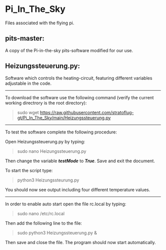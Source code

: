# Pi_In_The_Sky
Files associated with the flying pi.

## pits-master: 
A copy of the Pi-in-the-sky pits-software modified for our use.

## Heizungssteuerung.py:
Software which controls the heating-circuit, featuring different variables adjustable in the code.

------------------------------------------------------------------------------------------------------------------

To download the software use the following command (verify the current working directrory is the root directory):
  > sudo wget https://raw.githubusercontent.com/stratoflug-gt/Pi_In_The_Sky/main/Heizungssteuerung.py

------------------------------------------------------------------------------------------------------------------

To test the software complete the following procedure:

Open Heizungssteuerung.py by typing:
  > sudo nano Heizungssteuerung.py
  
Then change the variable _**testMode**_ to _**True**_. Save and exit the document.

To start the script type:
  > python3 Heizungssteurung.py

You should now see output including four different temperature values.

------------------------------------------------------------------------------------------------------------------

In order to enable auto start open the file rc.local by typing:
  > sudo nano /etc/rc.local

Then add the following line to the file:
  > sudo python3 Heizungssteuerung.py & 

Then save and close the file. The program should now start automatically.
